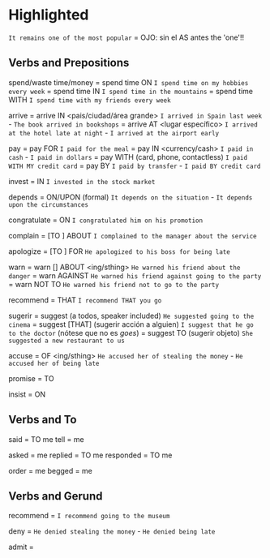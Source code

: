 # Highlighted

`It remains one of the most popular` = OJO: sin el AS antes the 'one'!!


## Verbs and Prepositions


spend/waste time/money <preposition>
    = spend time ON <thing> `I spend time on my hobbies every week`
    = spend time IN <place> `I spend time in the mountains`
    = spend time WITH <sbody> `I spend time with my friends every week`

arrive
    = arrive IN <pais/ciudad/área grande> `I arrived in Spain last week` - `The book arrived in bookshops`
    = arrive AT <lugar específico> `I arrived at the hotel late at night` - `I arrived at the airport early`

pay
    = pay FOR <product> `I paid for the meal`
    = pay IN <currency/cash> `I paid in cash` - `I paid in dollars`
    = pay WITH <device> (card, phone, contactless) `I paid WITH MY credit card`
    = pay BY <method> `I paid by transfer` - `I paid BY credit card`

invest = IN `I invested in the stock market`

depends = ON/UPON (formal) `It depends on the situation` - `It depends upon the circumstances`

congratulate = ON `I congratulated him on his promotion`

complain = [TO <sbody>] ABOUT <sthing> `I complained to the manager about the service`

apologize = [TO <sbody>] FOR <ing> `He apologized to his boss for being late`

warn
    = warn [<sbody>] ABOUT <ing/sthing> `He warned his friend about the danger`
    = warn <sbody> AGAINST <ing> `He warned his friend against going to the party`
    = warn <sbody> NOT TO <base> `He warned his friend not to go to the party`

recommend = THAT <sbody> <base> `I recommend THAT you go`

sugerir
    = suggest <ing> (a todos, speaker included) `He suggested going to the cinema`
    = suggest [THAT] <sbody> <base> (sugerir acción a alguien) `I suggest that he go to the doctor` (nótese que no es _goes_)
    = suggest <obj> TO <sbody> (sugerir objeto) `She suggested a new restaurant to us`


accuse = OF <ing/sthing> `He accused her of stealing the money` - `He accused her of being late`

promise = TO

insist = ON

## Verbs and To

said = TO me
tell = me

asked = me
replied = TO me
responded = TO me

order = me
begged = me

## Verbs and Gerund

recommend = <ing> `I recommend going to the museum`

deny = <ing> `He denied stealing the money` - `He denied being late`

admit = <ing>
